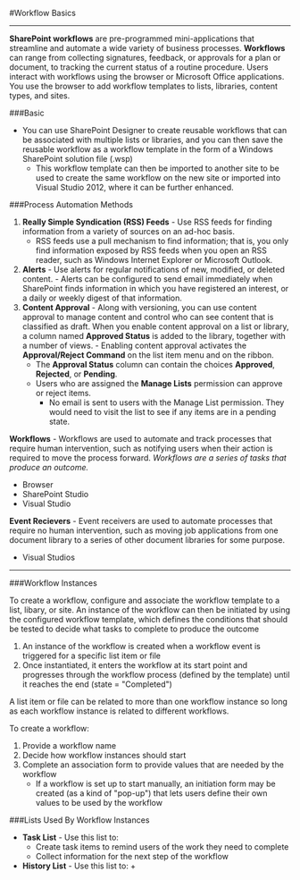 #Workflow Basics

---

**SharePoint workflows** are pre-programmed mini-applications that streamline and automate a wide variety of business processes. **Workflows** can range from collecting signatures, feedback, or approvals for a plan or document, to tracking the current status of a routine procedure. Users interact with workflows using the browser or Microsoft Office applications. You use the browser to add workflow templates to lists, libraries, content types, and sites.

###Basic
  - You can use SharePoint Designer to create reusable workflows that can be associated with multiple lists or libraries, and you can then save the reusable workflow as a workflow template in the form of a Windows SharePoint solution file (.wsp)
    - This workflow template can then be imported to another site to be used to create the same workflow on the new site or imported into Visual Studio 2012, where it can be further enhanced. 

###Process Automation Methods
  1. **Really Simple Syndication (RSS) Feeds**
    - Use RSS feeds for finding information from a variety of sources on an ad-hoc basis. 
      - RSS feeds use a pull mechanism to find information; that is, you only find information exposed by RSS feeds when you open an RSS reader, such as Windows Internet Explorer or Microsoft Outlook.
  2. **Alerts** 
    - Use alerts for regular notifications of new, modified, or deleted content. 
    - Alerts can be configured to send email immediately when SharePoint finds information in which you have registered an interest, or a daily or weekly digest of that information.
  3. **Content Approval** 
    - Along with versioning, you can use content approval to manage content and control who can see content that is classified as draft. When you enable content approval on a list or library, a column named **Approved Status** is added to the library, together with a number of views. 
    - Enabling content approval activates the **Approval/Reject Command** on the list item menu and on the ribbon. 
        - The **Approval Status** column can contain the choices **Approved**, **Rejected**, or **Pending**.
        - Users who are assigned the **Manage Lists** permission can approve or reject items. 
          - No email is sent to users with the Manage List permission. They would need to visit the list to see if any items are in a pending state.
          
**Workflows** - Workflows are used to automate and track processes that require human intervention, such as notifying users when their action is required to move the process forward. *Workflows are a series of tasks that produce an outcome.*
  - Browser
  - SharePoint Studio
  - Visual Studio

**Event Recievers** - Event receivers are used to automate processes that require no human intervention, such as moving job applications from one document library to a series of other document libraries for some purpose.
  - Visual Studios

---

###Workflow Instances

To create a workflow, configure and associate the workflow template to a list, libary, or site. An instance of the workflow can then be initiated by using the configured workflow template, which defines the conditions that should be tested to decide what tasks to complete to produce the outcome

  1. An instance of the workflow is created when a workflow event is triggered for a specific list item or file
  2. Once instantiated, it enters the workflow at its start point and progresses through the workflow process (defined by the template) until it reaches the end (state = "Completed")

A list item or file can be related to more than one workflow instance so long as each workflow instance is related to different workflows.

To create a workflow:
  1. Provide a workflow name
  2. Decide how workflow instances should start
  3. Complete an association form to provide values that are needed by the workflow 
     - If a workflow is set up to start manually, an initiation form may be created (as a kind of "pop-up") that lets users define their own values to be used by the workflow

###Lists Used By Workflow Instances
  - **Task List** - Use this list to: 
    + Create task items to remind users of the work they need to complete 
    + Collect information for the next step of the workflow
  - **History List** - Use this list to:
    + 


  
